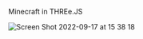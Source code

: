 Minecraft in THREe.JS

![Screen Shot 2022-09-17 at 15 38 18](https://user-images.githubusercontent.com/96917908/190862607-6aabc3f2-8ad1-4f5d-ae16-7b72a7011139.png)
